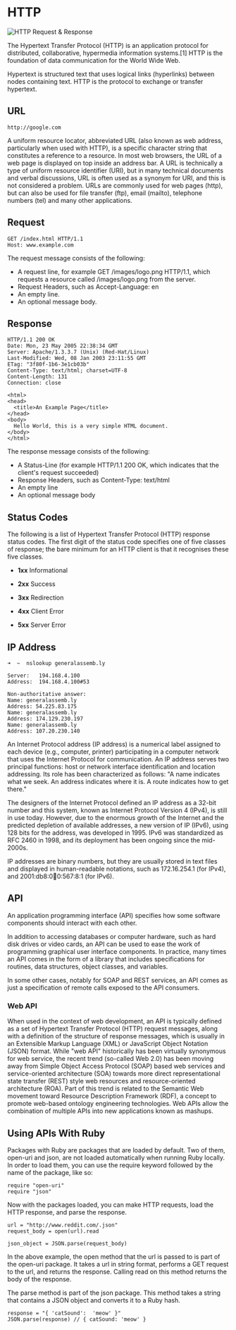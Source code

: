 # HTTP

![HTTP Request & Response](http://static.ddmcdn.com/gif/dns-rev-1.gif)

The Hypertext Transfer Protocol (HTTP) is an application protocol for distributed, collaborative, hypermedia information systems.[1] HTTP is the foundation of data communication for the World Wide Web.

Hypertext is structured text that uses logical links (hyperlinks) between nodes containing text. HTTP is the protocol to exchange or transfer hypertext.

## URL

```
http://google.com
```

A uniform resource locator, abbreviated URL (also known as web address, particularly when used with HTTP), is a specific character string that constitutes a reference to a resource. In most web browsers, the URL of a web page is displayed on top inside an address bar. A URL is technically a type of uniform resource identifier (URI), but in many technical documents and verbal discussions, URL is often used as a synonym for URI, and this is not considered a problem. URLs are commonly used for web pages (http), but can also be used for file transfer (ftp), email (mailto), telephone numbers (tel) and many other applications.

## Request
```
GET /index.html HTTP/1.1
Host: www.example.com
```

The request message consists of the following:  
- A request line, for example GET /images/logo.png HTTP/1.1, which requests a resource called /images/logo.png from the server.  
- Request Headers, such as Accept-Language: en  
- An empty line.  
- An optional message body.

## Response

```
HTTP/1.1 200 OK
Date: Mon, 23 May 2005 22:38:34 GMT
Server: Apache/1.3.3.7 (Unix) (Red-Hat/Linux)
Last-Modified: Wed, 08 Jan 2003 23:11:55 GMT
ETag: "3f80f-1b6-3e1cb03b"
Content-Type: text/html; charset=UTF-8
Content-Length: 131
Connection: close

<html>
<head>
  <title>An Example Page</title>
</head>
<body>
  Hello World, this is a very simple HTML document.
</body>
</html>
```
The response message consists of the following:  
-  A Status-Line (for example HTTP/1.1 200 OK, which indicates that the client's request succeeded)  
- Response Headers, such as Content-Type: text/html  
- An empty line  
- An optional message body

## Status Codes

The following is a list of Hypertext Transfer Protocol (HTTP) response status codes. The first digit of the status code specifies one of five classes of response; the bare minimum for an HTTP client is that it recognises these five classes. 

* **1xx** Informational

* **2xx** Success

* **3xx** Redirection

* **4xx** Client Error

* **5xx** Server Error

## IP Address

```
➜  ~  nslookup generalassemb.ly

Server:   194.168.4.100
Address:  194.168.4.100#53

Non-authoritative answer:
Name: generalassemb.ly
Address: 54.225.83.175
Name: generalassemb.ly
Address: 174.129.230.197
Name: generalassemb.ly
Address: 107.20.230.140

```

An Internet Protocol address (IP address) is a numerical label assigned to each 
device (e.g., computer, printer) participating in a computer network that uses 
the Internet Protocol for communication. An IP address serves two principal 
functions: host or network interface identification and location addressing. Its 
role has been characterized as follows: "A name indicates what we seek. An 
address indicates where it is. A route indicates how to get there."

The designers of the Internet Protocol defined an IP address as a 32-bit number
and this system, known as Internet Protocol Version 4 (IPv4), is still in use 
today. However, due to the enormous growth of the Internet and the predicted 
depletion of available addresses, a new version of IP (IPv6), using 128 bits 
for the address, was developed in 1995. IPv6 was standardized as RFC 2460 in 
1998, and its deployment has been ongoing since the mid-2000s.

IP addresses are binary numbers, but they are usually stored in text files and 
displayed in human-readable notations, such as 172.16.254.1 (for IPv4), and 2001:db8:0:1234:0:567:8:1 (for IPv6).

## API

An application programming interface (API) specifies how some software components should interact with each other.

In addition to accessing databases or computer hardware, such as hard disk drives or video cards, an API can be used to ease the work of programming graphical user interface components. In practice, many times an API comes in the form of a library that includes specifications for routines, data structures, object classes, and variables. 

In some other cases, notably for SOAP and REST services, an API comes as just a specification of remote calls exposed to the API consumers.

### Web API

When used in the context of web development, an API is typically defined as a set of Hypertext Transfer Protocol (HTTP) request messages, along with a definition of the structure of response messages, which is usually in an Extensible Markup Language (XML) or JavaScript Object Notation (JSON) format. While "web API" historically has been virtually synonymous for web service, the recent trend (so-called Web 2.0) has been moving away from Simple Object Access Protocol (SOAP) based web services and service-oriented architecture (SOA) towards more direct representational state transfer (REST) style web resources and resource-oriented architecture (ROA). Part of this trend is related to the Semantic Web movement toward Resource Description Framework (RDF), a concept to promote web-based ontology engineering technologies. Web APIs allow the combination of multiple APIs into new applications known as mashups.

## Using APIs With Ruby

Packages with Ruby are packages that are loaded by default. Two of them, open-uri and json, are not loaded automatically when running Ruby locally. In order to load them, you can use the require keyword followed by the name of the package, like so:

```
require "open-uri"  
require "json"
```

Now with the packages loaded, you can make HTTP requests, load the HTTP response, and parse the response.

```
url = "http://www.reddit.com/.json"
request_body = open(url).read

json_object = JSON.parse(request_body)
```

In the above example, the open method that the url is passed to is part of the open-uri package. It takes a url in string format, performs a GET request to the url, and returns the response. Calling read on this method returns the body of the response.

The parse method is part of the json package. This method takes a string that contains a JSON object and converts it to a Ruby hash.

```
response = "{ 'catSound':  'meow' }"
JSON.parse(response) // { catSound: 'meow' }
```